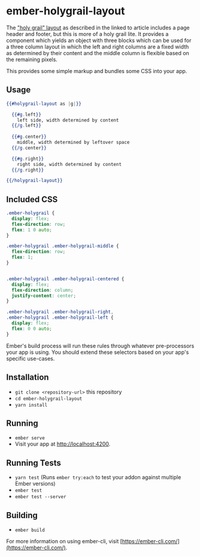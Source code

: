 # ember-holygrail-layout

The ["holy grail" layout](https://philipwalton.github.io/solved-by-flexbox/demos/holy-grail/) as described in the linked to article includes a page header and footer, but this is more of a holy grail lite. It provides a component which yields an object with three blocks which can be used for a three column layout in which the left and right columns are a fixed width as determined by their content and the middle column is flexible based on the remaining pixels.

This provides some simple markup and bundles some CSS into your app.

## Usage

```handlebars
{{#holygrail-layout as |g|}}

  {{#g.left}}
    left side, width determined by content
  {{/g.left}}
  
  {{#g.center}}
    middle, width determined by leftover space
  {{/g.center}}

  {{#g.right}}
    right side, width determined by content
  {{/g.right}}

{{/holygrail-layout}}
```

## Included CSS

```CSS
.ember-holygrail {
  display: flex;
  flex-direction: row;
  flex: 1 0 auto;
}

.ember-holygrail .ember-holygrail-middle {
  flex-direction: row;
  flex: 1;
}


.ember-holygrail .ember-holygrail-centered {
  display: flex;
  flex-direction: column;
  justify-content: center;
}

.ember-holygrail .ember-holygrail-right,
.ember-holygrail .ember-holygrail-left {
  display: flex;
  flex: 0 0 auto;
}
```

Ember's build process will run these rules through whatever pre-processors your app is using. You should extend these selectors based on your app's specific use-cases.

## Installation

* `git clone <repository-url>` this repository
* `cd ember-holygrail-layout`
* `yarn install`

## Running

* `ember serve`
* Visit your app at [http://localhost:4200](http://localhost:4200).

## Running Tests

* `yarn test` (Runs `ember try:each` to test your addon against multiple Ember versions)
* `ember test`
* `ember test --server`

## Building

* `ember build`

For more information on using ember-cli, visit [https://ember-cli.com/](https://ember-cli.com/).
